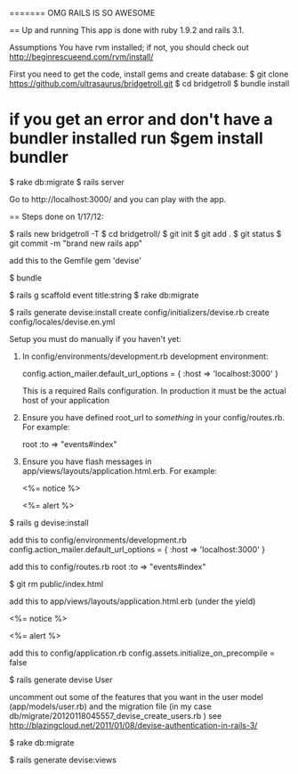 =======
OMG RAILS IS SO AWESOME

== Up and running
This app is done with ruby 1.9.2 and rails 3.1.

Assumptions
You have rvm installed; if not, you should check out http://beginrescueend.com/rvm/install/

First you need to get the code, install gems and create database:
$ git clone https://github.com/ultrasaurus/bridgetroll.git
$ cd bridgetroll
$ bundle install
# if you get an error and don't have a bundler installed run $gem install bundler
$ rake db:migrate
$ rails server

Go to http://localhost:3000/ and you can play with the app.

== Steps done on 1/17/12:

$ rails new bridgetroll -T
$ cd bridgetroll/
$ git init
$ git add .
$ git status
$ git commit -m "brand new rails app"

add this to the Gemfile
  gem 'devise'
  

$ bundle

$ rails g scaffold event title:string
$ rake db:migrate

$ rails generate devise:install
      create  config/initializers/devise.rb
      create  config/locales/devise.en.yml

Setup you must do manually if you haven't yet:

  1. In config/environments/development.rb development environment:

       config.action_mailer.default_url_options = { :host => 'localhost:3000' }

     This is a required Rails configuration. In production it must be the
     actual host of your application

  2. Ensure you have defined root_url to *something* in your config/routes.rb.
     For example:

       root :to => "events#index"

  3. Ensure you have flash messages in app/views/layouts/application.html.erb.
     For example:

       <p class="notice"><%= notice %></p>
       <p class="alert"><%= alert %></p>



$ rails g devise:install

add this to config/environments/development.rb
  config.action_mailer.default_url_options = { :host => 'localhost:3000' }
    
add this to config/routes.rb
  root :to => "events#index"
    
$ git rm public/index.html

add this to app/views/layouts/application.html.erb (under the yield)
  <p class="notice"><%= notice %></p>
  <p class="alert"><%= alert %></p>

add this to config/application.rb
  config.assets.initialize_on_precompile = false
      
$ rails generate devise User

uncomment out some of the features that you want in the user model (app/models/user.rb) and the migration file (in my case db/migrate/20120118045557_devise_create_users.rb )
see http://blazingcloud.net/2011/01/08/devise-authentication-in-rails-3/

$ rake db:migrate

$ rails generate devise:views

